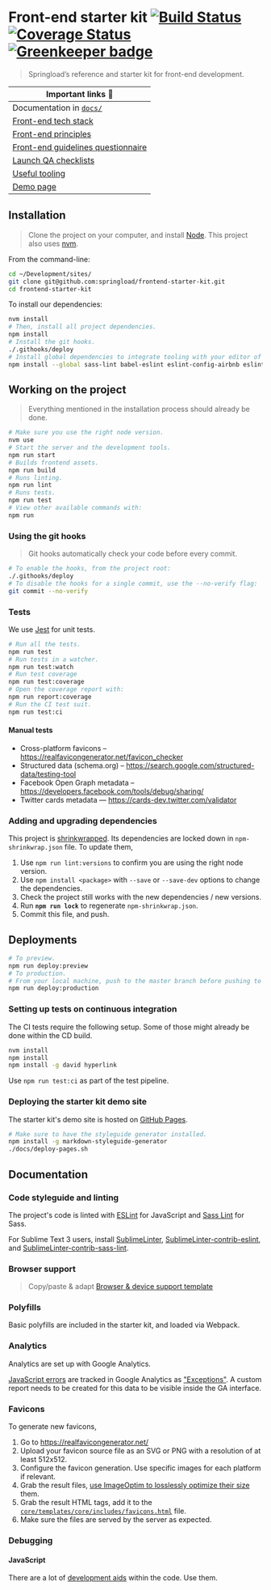 # Front-end starter kit [![Build Status](https://travis-ci.org/springload/frontend-starter-kit.svg?branch=master)](https://travis-ci.org/springload/frontend-starter-kit) [![Coverage Status](https://coveralls.io/repos/github/springload/frontend-starter-kit/badge.svg)](https://coveralls.io/github/springload/frontend-starter-kit) [![Greenkeeper badge](https://badges.greenkeeper.io/springload/frontend-starter-kit.svg)](https://greenkeeper.io/)

> Springload’s reference and starter kit for front-end development.

| Important links :book:                                 |
|--------------------------------------------------------|
| Documentation in [`docs/`](docs/)                      |
| [Front-end tech stack](docs/README.md) |
| [Front-end principles](docs/front-end-principles.md) |
| [Front-end guidelines questionnaire](docs/front-end-questionnaire.md) |
| [Launch QA checklists](docs/launch-checklist.md) |
| [Useful tooling](docs/useful-tooling.md) |
| [Demo page](https://rawgit.com/springload/frontend-starter-kit/master/core/templates/demo.html) |

## Installation

> Clone the project on your computer, and install [Node](https://nodejs.org). This project also uses [nvm](https://github.com/creationix/nvm).

From the command-line:

```sh
cd ~/Development/sites/
git clone git@github.com:springload/frontend-starter-kit.git
cd frontend-starter-kit
```

To install our dependencies:

```sh
nvm install
# Then, install all project dependencies.
npm install
# Install the git hooks.
./.githooks/deploy
# Install global dependencies to integrate tooling with your editor of choice.
npm install --global sass-lint babel-eslint eslint-config-airbnb eslint eslint-plugin-react eslint-plugin-import eslint-plugin-jsx-a11y
```

## Working on the project

> Everything mentioned in the installation process should already be done.

```sh
# Make sure you use the right node version.
nvm use
# Start the server and the development tools.
npm run start
# Builds frontend assets.
npm run build
# Runs linting.
npm run lint
# Runs tests.
npm run test
# View other available commands with:
npm run
```

### Using the git hooks

> Git hooks automatically check your code before every commit.

```sh
# To enable the hooks, from the project root:
./.githooks/deploy
# To disable the hooks for a single commit, use the --no-verify flag:
git commit --no-verify
```

### Tests

We use [Jest](https://facebook.github.io/jest/) for unit tests.

```sh
# Run all the tests.
npm run test
# Run tests in a watcher.
npm run test:watch
# Run test coverage
npm run test:coverage
# Open the coverage report with:
npm run report:coverage
# Run the CI test suit.
npm run test:ci
```

#### Manual tests

- Cross-platform favicons – https://realfavicongenerator.net/favicon_checker
- Structured data (schema.org) – https://search.google.com/structured-data/testing-tool
- Facebook Open Graph metadata – https://developers.facebook.com/tools/debug/sharing/
- Twitter cards metadata — https://cards-dev.twitter.com/validator

### Adding and upgrading dependencies

This project is [shrinkwrapped](https://docs.npmjs.com/cli/shrinkwrap). Its dependencies are locked down in `npm-shrinkwrap.json` file. To update them,

1. Use `npm run lint:versions` to confirm you are using the right node version.
2. Use `npm install <package>` with `--save` or `--save-dev` options to change the dependencies.
3. Check the project still works with the new dependencies / new versions.
4. Run **`npm run lock`** to regenerate `npm-shrinkwrap.json`.
5. Commit this file, and push.

## Deployments

```sh
# To preview.
npm run deploy:preview
# To production.
# From your local machine, push to the master branch before pushing to the production branch so they are always both up to date.
npm run deploy:production
```

### Setting up tests on continuous integration

The CI tests require the following setup. Some of those might already be done within the CD build.

```sh
nvm install
npm install
npm install -g david hyperlink
```

Use `npm run test:ci` as part of the test pipeline.

### Deploying the starter kit demo site

The starter kit's demo site is hosted on [GitHub Pages](https://pages.github.com/).

```sh
# Make sure to have the styleguide generator installed.
npm install -g markdown-styleguide-generator
./docs/deploy-pages.sh
```

## Documentation

### Code styleguide and linting

The project's code is linted with [ESLint](http://eslint.org/) for JavaScript and [Sass Lint](https://github.com/sasstools/sass-lint) for Sass.

For Sublime Text 3 users, install [SublimeLinter](http://sublimelinter.readthedocs.io/en/latest/), [SublimeLinter-contrib-eslint](https://github.com/roadhump/SublimeLinter-eslint), and [SublimeLinter-contrib-sass-lint](https://github.com/skovhus/SublimeLinter-contrib-sass-lint).

### Browser support

> Copy/paste & adapt [Browser & device support template](https://github.com/springload/frontend-starter-kit/blob/master/docs/README.md#browser--device-support)

### Polyfills

Basic polyfills are included in the starter kit, and loaded via Webpack.

### Analytics

Analytics are set up with Google Analytics.

[JavaScript errors](https://github.com/springload/frontend-starter-kit/search?utf8=%E2%9C%93&q=analyticsException) are tracked in Google Analytics as ["Exceptions"](https://developers.google.com/analytics/devguides/collection/analyticsjs/exceptions). A custom report needs to be created for this data to be visible inside the GA interface.

### Favicons

To generate new favicons,

1. Go to https://realfavicongenerator.net/
2. Upload your favicon source file as an SVG or PNG with a resolution of at least 512x512.
3. Configure the favicon generation. Use specific images for each platform if relevant.
4. Grab the result files, [use ImageOptim to losslessly optimize their size](https://imageoptim.com/) them.
5. Grab the result HTML tags, add it to the [`core/templates/core/includes/favicons.html`](core/templates/core/includes/favicons.html) file.
6. Make sure the files are served by the server as expected.

### Debugging

#### JavaScript

There are a lot of [development aids](https://github.com/springload/frontend-starter-kit/search?utf8=%E2%9C%93&q=process.env.NODE_ENV) within the code. Use them.
